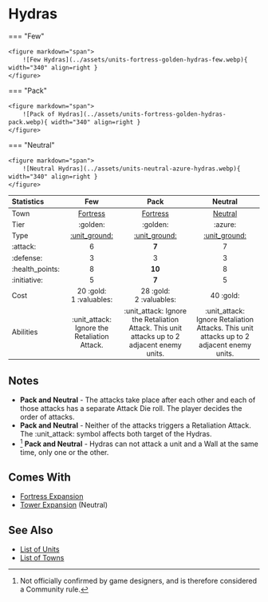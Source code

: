 # Hydras

=== "Few"

    <figure markdown="span">
        ![Few Hydras](../assets/units-fortress-golden-hydras-few.webp){ width="340" align=right }
    </figure>

=== "Pack"

    <figure markdown="span">
        ![Pack of Hydras](../assets/units-fortress-golden-hydras-pack.webp){ width="340" align=right }
    </figure>

=== "Neutral"

    <figure markdown="span">
        ![Neutral Hydras](../assets/units-neutral-azure-hydras.webp){ width="340" align=right }
    </figure>


| Statistics | Few | Pack | Neutral |
| :--- | :---: | :---: | :---: |
| Town | [Fortress](../towns/fortress.md) | [Fortress](../towns/fortress.md) | [Neutral](../towns/neutral.md) |
| Tier | :golden: | :golden: | :azure: |
| Type | [:unit_ground:](../keywords/ground_unit.md) | [:unit_ground:](../keywords/ground_unit.md) | [:unit_ground:](../keywords/ground_unit.md) |
| :attack: | 6 | **7** | 7 |
| :defense: | 3 | 3 | 3 |
| :health_points: | 8 | **10** | 8 |
| :initiative: | 5 | **7** | 5 |
| Cost | 20 :gold:<br>1 :valuables: | 28 :gold:<br>2 :valuables: | 40 :gold: |
| Abilities | :unit_attack: Ignore the Retaliation Attack. | :unit_attack: Ignore the Retaliation Attack. This unit attacks up to 2 adjacent enemy units. | :unit_attack: Ignore Retaliation Attacks. This unit attacks up to 2 adjacent enemy units. |


## Notes

- **Pack and Neutral** - The attacks take place after each other and each of those attacks has a separate Attack Die roll. The player decides the order of attacks.
- **Pack and Neutral** - Neither of the attacks triggers a Retaliation Attack. The :unit_attack: symbol affects both target of the Hydras.
- [^1] **Pack and Neutral** - Hydras can not attack a unit and a Wall at the same time, only one or the other.


## Comes With

- [Fortress Expansion](../content/fortress_expansion.md)
- [Tower Expansion](../content/tower_expansion.md) (Neutral)


## See Also

- [List of Units](index.md)
- [List of Towns](../towns/index.md)


[^1]: Not officially confirmed by game designers, and is therefore considered a Community rule.